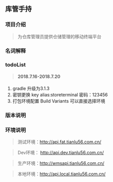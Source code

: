 ## 库管手持
### 项目介绍
>为仓库管理员提供仓储管理的移动终端平台

### 名词解释

### todoList
> #### 2018.7.16-2018.7.20
1. gradle 升级为3.1.3
2. 密钥更换 key alias:storeterminal 密码：123456
3. 打包环境配置  Build Variants 可以直接选择环境

### 版本说明

### 环境说明
>测试环境：http://api.fat.tianlu56.com.cn/

>Dev环境： http://api.dev.tianlu56.com.cn/

>生产环境：http://wmsapi.tianlu56.com.cn/

>本地环境：http://api.local.tianlu56.com.cn/
